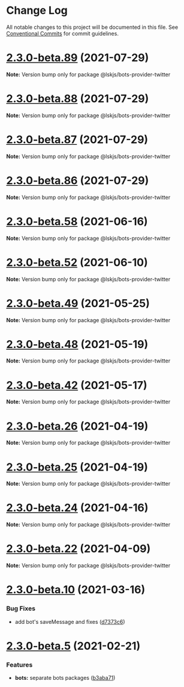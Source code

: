 # Change Log

All notable changes to this project will be documented in this file.
See [Conventional Commits](https://conventionalcommits.org) for commit guidelines.

# [2.3.0-beta.89](https://github.com/lskjs/lskjs/tree/master/packages/bots-provider-twitter/compare/v2.3.0-beta.88...v2.3.0-beta.89) (2021-07-29)

**Note:** Version bump only for package @lskjs/bots-provider-twitter





# [2.3.0-beta.88](https://github.com/lskjs/lskjs/tree/master/packages/bots-provider-twitter/compare/v2.3.0-beta.87...v2.3.0-beta.88) (2021-07-29)

**Note:** Version bump only for package @lskjs/bots-provider-twitter





# [2.3.0-beta.87](https://github.com/lskjs/lskjs/tree/master/packages/bots-provider-twitter/compare/v2.3.0-beta.86...v2.3.0-beta.87) (2021-07-29)

**Note:** Version bump only for package @lskjs/bots-provider-twitter





# [2.3.0-beta.86](https://github.com/lskjs/lskjs/tree/master/packages/bots-provider-twitter/compare/v2.3.0-beta.85...v2.3.0-beta.86) (2021-07-29)

**Note:** Version bump only for package @lskjs/bots-provider-twitter





# [2.3.0-beta.58](https://github.com/lskjs/lskjs/tree/master/packages/bots-provider-twitter/compare/v2.3.0-beta.57...v2.3.0-beta.58) (2021-06-16)

**Note:** Version bump only for package @lskjs/bots-provider-twitter





# [2.3.0-beta.52](https://github.com/lskjs/lskjs/tree/master/packages/bots-provider-twitter/compare/v2.3.0-beta.51...v2.3.0-beta.52) (2021-06-10)

**Note:** Version bump only for package @lskjs/bots-provider-twitter





# [2.3.0-beta.49](https://github.com/lskjs/lskjs/tree/master/packages/bots-provider-twitter/compare/v2.3.0-beta.48...v2.3.0-beta.49) (2021-05-25)

**Note:** Version bump only for package @lskjs/bots-provider-twitter





# [2.3.0-beta.48](https://github.com/lskjs/lskjs/tree/master/packages/bots-provider-twitter/compare/v2.3.0-beta.47...v2.3.0-beta.48) (2021-05-19)

**Note:** Version bump only for package @lskjs/bots-provider-twitter





# [2.3.0-beta.42](https://github.com/lskjs/lskjs/tree/master/packages/bots-provider-twitter/compare/v2.3.0-beta.41...v2.3.0-beta.42) (2021-05-17)

**Note:** Version bump only for package @lskjs/bots-provider-twitter





# [2.3.0-beta.26](https://github.com/lskjs/lskjs/tree/master/packages/bots-provider-twitter/compare/v2.3.0-beta.25...v2.3.0-beta.26) (2021-04-19)

**Note:** Version bump only for package @lskjs/bots-provider-twitter





# [2.3.0-beta.25](https://github.com/lskjs/lskjs/tree/master/packages/bots-provider-twitter/compare/v2.3.0-beta.24...v2.3.0-beta.25) (2021-04-19)

**Note:** Version bump only for package @lskjs/bots-provider-twitter





# [2.3.0-beta.24](https://github.com/lskjs/lskjs/tree/master/packages/bots-provider-twitter/compare/v2.3.0-beta.23...v2.3.0-beta.24) (2021-04-16)

**Note:** Version bump only for package @lskjs/bots-provider-twitter





# [2.3.0-beta.22](https://github.com/lskjs/lskjs/tree/master/packages/bots-provider-twitter/compare/v2.3.0-beta.21...v2.3.0-beta.22) (2021-04-09)

**Note:** Version bump only for package @lskjs/bots-provider-twitter





# [2.3.0-beta.10](https://github.com/lskjs/lskjs/tree/master/packages/bots-provider-twitter/compare/v2.3.0-beta.9...v2.3.0-beta.10) (2021-03-16)


### Bug Fixes

* add bot's saveMessage and fixes ([d7373c6](https://github.com/lskjs/lskjs/tree/master/packages/bots-provider-twitter/commit/d7373c6364282613c4008ff617e375bf6974c37e))





# [2.3.0-beta.5](https://github.com/lskjs/lskjs/tree/master/packages/bots-provider-twitter/compare/v2.3.0-beta.4...v2.3.0-beta.5) (2021-02-21)


### Features

* **bots:** separate bots packages ([b3aba71](https://github.com/lskjs/lskjs/tree/master/packages/bots-provider-twitter/commit/b3aba716c36ee27896685b645a0f77808fecba92))
